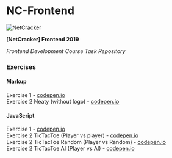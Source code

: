 # NC-Frontend

![NetCracker](https://i.imgur.com/gJHFHeC.png 'NetCracker')

**[NetCracker] Frontend 2019**

_Frontend Development Course Task Repository_

### Exercises

#### Markup

Exercise 1 - [codepen.io](https://codepen.io/alexandrpogodin/pen/abbOPvz 'codepen.io')  
Exercise 2 Neaty (without logo) - [codepen.io](https://codepen.io/alexandrpogodin/pen/eYYgqyB 'codepen.io')

#### JavaScript

Exercise 1 - [codepen.io](https://codepen.io/alexandrpogodin/pen/qBBbRLw 'codepen.io')  
Exercise 2 TicTacToe (Player vs player) - [codepen.io](https://codepen.io/alexandrpogodin/pen/PooGXBP 'codepen.io')  
Exercise 2 TicTacToe Random (Player vs Random) - [codepen.io](https://codepen.io/alexandrpogodin/pen/GRRNddV 'codepen.io')  
Exercise 2 TicTacToe AI (Player vs AI) - [codepen.io](https://codepen.io/alexandrpogodin/pen/KKKNeRR 'codepen.io')
